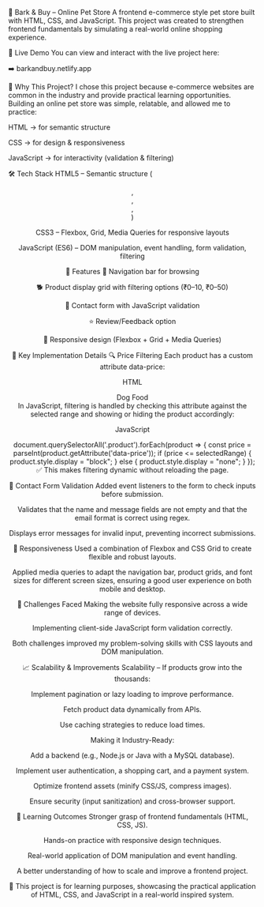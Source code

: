 🐾 Bark & Buy – Online Pet Store
A frontend e-commerce style pet store built with HTML, CSS, and JavaScript. This project was created to strengthen frontend fundamentals by simulating a real-world online shopping experience.

🚀 Live Demo
You can view and interact with the live project here:

➡️ barkandbuy.netlify.app

🌟 Why This Project?
I chose this project because e-commerce websites are common in the industry and provide practical learning opportunities. Building an online pet store was simple, relatable, and allowed me to practice:

HTML → for semantic structure

CSS → for design & responsiveness

JavaScript → for interactivity (validation & filtering)

🛠️ Tech Stack
HTML5 – Semantic structure (<header>, <nav>, <section>, <footer>)

CSS3 – Flexbox, Grid, Media Queries for responsive layouts

JavaScript (ES6) – DOM manipulation, event handling, form validation, filtering

📌 Features
🧭 Navigation bar for browsing

🐕 Product display grid with filtering options (₹0–10, ₹0–50)

📝 Contact form with JavaScript validation

⭐ Review/Feedback option

📱 Responsive design (Flexbox + Grid + Media Queries)

🚀 Key Implementation Details
🔍 Price Filtering
Each product has a custom attribute data-price:

HTML

<div class="product" data-price="25">Dog Food</div>
In JavaScript, filtering is handled by checking this attribute against the selected range and showing or hiding the product accordingly:

JavaScript

document.querySelectorAll('.product').forEach(product => {
    const price = parseInt(product.getAttribute('data-price'));
    if (price <= selectedRange) {
        product.style.display = "block";
    } else {
        product.style.display = "none";
    }
});
✅ This makes filtering dynamic without reloading the page.

📧 Contact Form Validation
Added event listeners to the form to check inputs before submission.

Validates that the name and message fields are not empty and that the email format is correct using regex.

Displays error messages for invalid input, preventing incorrect submissions.

📱 Responsiveness
Used a combination of Flexbox and CSS Grid to create flexible and robust layouts.

Applied media queries to adapt the navigation bar, product grids, and font sizes for different screen sizes, ensuring a good user experience on both mobile and desktop.

🧠 Challenges Faced
Making the website fully responsive across a wide range of devices.

Implementing client-side JavaScript form validation correctly.

Both challenges improved my problem-solving skills with CSS layouts and DOM manipulation.

📈 Scalability & Improvements
Scalability – If products grow into the thousands:

Implement pagination or lazy loading to improve performance.

Fetch product data dynamically from APIs.

Use caching strategies to reduce load times.

Making it Industry-Ready:

Add a backend (e.g., Node.js or Java with a MySQL database).

Implement user authentication, a shopping cart, and a payment system.

Optimize frontend assets (minify CSS/JS, compress images).

Ensure security (input sanitization) and cross-browser support.

🎯 Learning Outcomes
Stronger grasp of frontend fundamentals (HTML, CSS, JS).

Hands-on practice with responsive design techniques.

Real-world application of DOM manipulation and event handling.

A better understanding of how to scale and improve a frontend project.

📌 This project is for learning purposes, showcasing the practical application of HTML, CSS, and JavaScript in a real-world inspired system.
